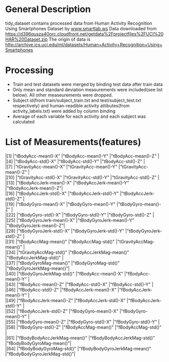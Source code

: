 # General Description
tidy_dataset contains processed data from Human Activity Recognition Using Smartphones Dataset by www.smartlab.ws
Data downloaded from https://d396qusza40orc.cloudfront.net/getdata%2Fprojectfiles%2FUCI%20HAR%20Dataset.zip
The origin of data is http://archive.ics.uci.edu/ml/datasets/Human+Activity+Recognition+Using+Smartphones

# Processing
* Train and test datasets were merged by binding test data after train data
* Only mean and standard deviation measurements were included(see list below). All other measeurements were dropped.
* Subject id(from train/subject_train.txt and test/subject_test.txt respectively) and 
  human-readible activity attibutes(from activity_labels.txt) were added by column binding
* Average of each variable for each activity and each subject was calcutated

# List of Measurements(features)
 |[1] |"tBodyAcc-mean()-X"           |"tBodyAcc-mean()-Y"           |"tBodyAcc-mean()-Z"    |      
 |[4] |"tBodyAcc-std()-X"            |"tBodyAcc-std()-Y"            |"tBodyAcc-std()-Z"     |     
 |[7] |"tGravityAcc-mean()-X"        |"tGravityAcc-mean()-Y"        |"tGravityAcc-mean()-Z" |    
|[10] |"tGravityAcc-std()-X"         |"tGravityAcc-std()-Y"         |"tGravityAcc-std()-Z"  |     
|[13] |"tBodyAccJerk-mean()-X"       |"tBodyAccJerk-mean()-Y"       |"tBodyAccJerk-mean()-Z"|      
|[16] |"tBodyAccJerk-std()-X"        |"tBodyAccJerk-std()-Y"        |"tBodyAccJerk-std()-Z" |      
|[19] |"tBodyGyro-mean()-X"          |"tBodyGyro-mean()-Y"          |"tBodyGyro-mean()-Z"   |      
|[22] |"tBodyGyro-std()-X"           |"tBodyGyro-std()-Y"           |"tBodyGyro-std()-Z"    |      
|[25] |"tBodyGyroJerk-mean()-X"      |"tBodyGyroJerk-mean()-Y"      |"tBodyGyroJerk-mean()-Z"|     
|[28] |"tBodyGyroJerk-std()-X"       |"tBodyGyroJerk-std()-Y"       |"tBodyGyroJerk-std()-Z" |     
|[31] |"tBodyAccMag-mean()"          |"tBodyAccMag-std()"           |"tGravityAccMag-mean()" |     
|[34] |"tGravityAccMag-std()"        |"tBodyAccJerkMag-mean()"      |"tBodyAccJerkMag-std()" |     
|[37] |"tBodyGyroMag-mean()"         |"tBodyGyroMag-std()"          |"tBodyGyroJerkMag-mean()"|    
|[40] |"tBodyGyroJerkMag-std()"      |"fBodyAcc-mean()-X"           |"fBodyAcc-mean()-Y"      |    
|[43] |"fBodyAcc-mean()-Z"           |"fBodyAcc-std()-X"            |"fBodyAcc-std()-Y"       |    
|[46] |"fBodyAcc-std()-Z"            |"fBodyAccJerk-mean()-X"       |"fBodyAccJerk-mean()-Y"  |    
|[49] |"fBodyAccJerk-mean()-Z"       |"fBodyAccJerk-std()-X"        |"fBodyAccJerk-std()-Y"   |    
|[52] |"fBodyAccJerk-std()-Z"        |"fBodyGyro-mean()-X"          |"fBodyGyro-mean()-Y"     |    
|[55] |"fBodyGyro-mean()-Z"          |"fBodyGyro-std()-X"           |"fBodyGyro-std()-Y"      |    
|[58] |"fBodyGyro-std()-Z"           |"fBodyAccMag-mean()"          |"fBodyAccMag-std()"      |    
|[61] |"fBodyBodyAccJerkMag-mean()"  |"fBodyBodyAccJerkMag-std()"   |"fBodyBodyGyroMag-mean()"|    
|[64] |"fBodyBodyGyroMag-std()"      |"fBodyBodyGyroJerkMag-mean()" |"fBodyBodyGyroJerkMag-std()"| 
